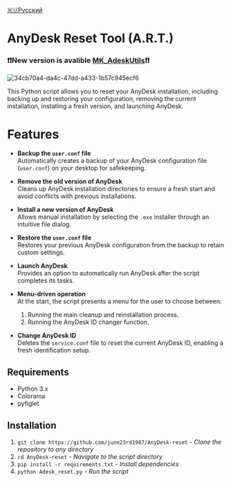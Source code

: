 [🇷🇺Русский](https://github.com/MKultra6969/AnyDesk-reset/blob/main/README.ru.md)

# AnyDesk Reset Tool (A.R.T.)
### ❗❗New version is avalible [MK_AdeskUtils](https://github.com/Project-MKDELTA/MK_ADeskUtils)❗❗
![34cb70a4-da4c-47dd-a433-1b57c945ecf6](https://github.com/user-attachments/assets/1e5b52c6-ad29-43dc-a661-171a96d9af22)




This Python script allows you to reset your AnyDesk installation, including backing up and restoring your configuration, removing the current installation, installing a fresh version, and launching AnyDesk.

# Features

- **Backup the `user.conf` file**  
  Automatically creates a backup of your AnyDesk configuration file (`user.conf`) on your desktop for safekeeping.

- **Remove the old version of AnyDesk**  
  Cleans up AnyDesk installation directories to ensure a fresh start and avoid conflicts with previous installations.

- **Install a new version of AnyDesk**  
  Allows manual installation by selecting the `.exe` installer through an intuitive file dialog.

- **Restore the `user.conf` file**  
  Restores your previous AnyDesk configuration from the backup to retain custom settings.

- **Launch AnyDesk**  
  Provides an option to automatically run AnyDesk after the script completes its tasks.

- **Menu-driven operation**  
  At the start, the script presents a menu for the user to choose between:
  1. Running the main cleanup and reinstallation process.
  2. Running the AnyDesk ID changer function.

- **Change AnyDesk ID**  
  Deletes the `service.conf` file to reset the current AnyDesk ID, enabling a fresh identification setup.


## Requirements
- Python 3.x
- Colorama
- pyfiglet

## Installation

1. `git clone https://github.com/june23rd1987/AnyDesk-reset` - _Clone the repository to any directory_
2. `cd AnyDesk-reset` - _Navigate to the script directory_
3. `pip install -r requirements.txt` - _Install dependencies_
4. `python Adesk_reset.py` - _Run the script_
